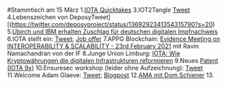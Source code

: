 #Stammtisch am 15 März
1.[IOTA Quicktakes](https://www.youtube.com/watch?v=-Dzno4JXLFE)
3.IOT2Tangle [Tweet](https://twitter.com/iot2tangle/status/1369243788955312132?s=19)
4.Lebenszeichen von DeposyTweet][(https://twitter.com/deposyproject/status/1369292341354315790?s=20)
5.[Ubirch und IBM erhalten Zuschlag für deutschen digitalen Impfnachweis](https://www.spiegel.de/netzwelt/gadgets/ubirch-und-ibm-erhalten-zuschlag-fuer-deutschen-digitalen-impfnachweis-a-9Enf26439b-8fd8-4118-9221-eb8844946c69-amp?__twitter_impression=true)
6.IOTA stellt ein: [Tweet](https://twitter.com/iota/status/1369302653772136455?s=20); [Job offer](https://iota.bamboohr.com/jobs/view.php?id=123&source=bamboohr)
7.APPG Blockchain: [Evidence Meeting on INTEROPERABILITY & SCALABILITY - 23rd February 2021](https://www.youtube.com/watch?v=Z9WH0d3LYHU&t=1s) mit Ravin Namachandran von der IF
8.Junge Union Limburg: [IOTA: Wie Kryptowährungen die digitalen Infrastrukturen reformieren](https://www.youtube.com/watch?v=oTkrpTbx3n8)
9.Neues [Patent (IOTA 9x)](https://twitter.com/_iotaarchive/status/1369561914754404354?s=20)
10.Ensuresec workshop (leider ohne Aufzeichnung): [Tweet](https://twitter.com/iota/status/1369583209693011968?s=20)
11.Welcome Adam Glaeve: [Tweet](https://twitter.com/iota/status/1369631194950864901); [Blogpost](https://blog.iota.org/welcome-adam-gleave-to-the-iota-foundation/)
12.[AMA mit Dom Schiener](https://youtu.be/DScBEKCFhNc)
13.
